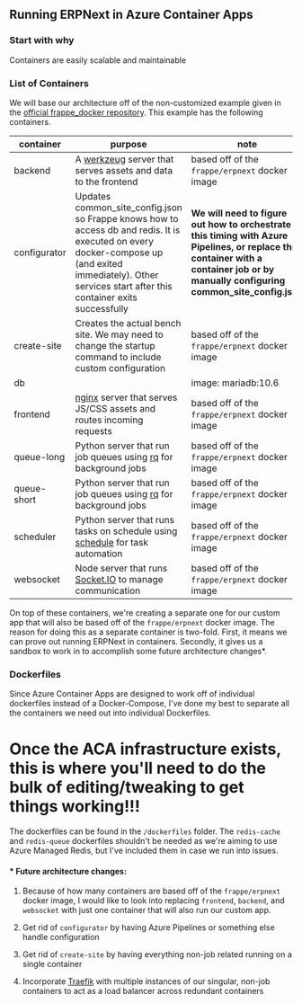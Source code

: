 ## Running ERPNext in Azure Container Apps

### Start with why
Containers are easily scalable and maintainable

### List of Containers
We will base our architecture off of the non-customized example given in the [official frappe_docker repository](https://github.com/frappe/frappe_docker/blob/main/pwd.yml). This example has the following containers.

|container|purpose|note|
|---|---|---|
|backend|A [werkzeug](https://werkzeug.palletsprojects.com/en/2.0.x/) server that serves assets and data to the frontend|based off of the `frappe/erpnext` docker image|
|configurator|Updates common_site_config.json so Frappe knows how to access db and redis. It is executed on every docker-compose up (and exited immediately). Other services start after this container exits successfully|**We will need to figure out how to orchestrate this timing with Azure Pipelines, or replace this container with a container job or by manually configuring common_site_config.json**|
|create-site|Creates the actual bench site. We may need to change the startup command to include custom configuration|based off of the `frappe/erpnext` docker image|
|db||image: mariadb:10.6|
|frontend|[nginx](https://www.nginx.com) server that serves JS/CSS assets and routes incoming requests|based off of the `frappe/erpnext` docker image|
|queue-long|Python server that run job queues using [rq](https://python-rq.org) for background jobs|based off of the `frappe/erpnext` docker image|
|queue-short|Python server that run job queues using [rq](https://python-rq.org) for background jobs|based off of the `frappe/erpnext` docker image|
|scheduler|Python server that runs tasks on schedule using [schedule](https://schedule.readthedocs.io/en/stable/) for task automation|based off of the `frappe/erpnext` docker image|
|websocket|Node server that runs [Socket.IO](https://socket.io) to manage communication|based off of the `frappe/erpnext` docker image|

On top of these containers, we're creating a separate one for our custom app that will also be based off of the `frappe/erpnext` docker image. The reason for doing this as a separate container is two-fold. First, it means we can prove out running ERPNext in containers. Secondly, it gives us a sandbox to work in to accomplish some future architecture changes*.

### Dockerfiles
Since Azure Container Apps are designed to work off of individual dockerfiles instead of a Docker-Compose, I've done my best to separate all the containers we need out into individual Dockerfiles. 
# Once the ACA infrastructure exists, this is where you'll need to do the bulk of editing/tweaking to get things working!!!
The dockerfiles can be found in the `/dockerfiles` folder. The `redis-cache` and `redis-queue` dockerfiles shouldn't be needed as we're aiming to use Azure Managed Redis, but I've included them in case we run into issues.

#### * Future architecture changes:
1. Because of how many containers are based off of the `frappe/erpnext` docker image, I would like to look into replacing `frontend`, `backend`, and `websocket` with just one container that will also run our custom app.

1. Get rid of `configurator` by having Azure Pipelines or something else handle configuration

1. Get rid of `create-site` by having everything non-job related running on a single container

1. Incorporate [Traefik](https://doc.traefik.io/traefik/) with multiple instances of our singular, non-job containers to act as a load balancer across redundant containers